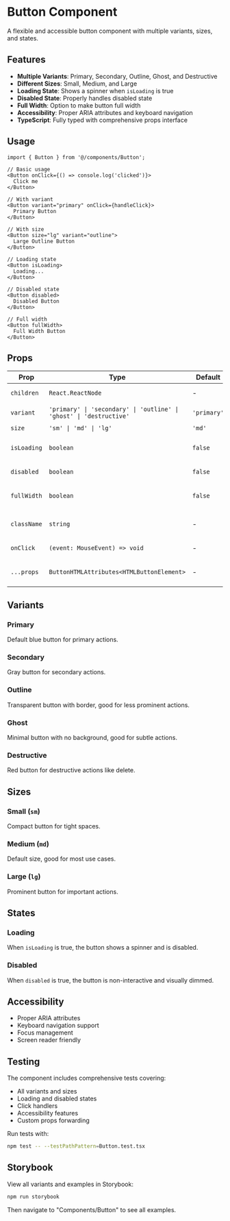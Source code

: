 # Button Component

A flexible and accessible button component with multiple variants, sizes, and states.

## Features

- **Multiple Variants**: Primary, Secondary, Outline, Ghost, and Destructive
- **Different Sizes**: Small, Medium, and Large
- **Loading State**: Shows a spinner when `isLoading` is true
- **Disabled State**: Properly handles disabled state
- **Full Width**: Option to make button full width
- **Accessibility**: Proper ARIA attributes and keyboard navigation
- **TypeScript**: Fully typed with comprehensive props interface

## Usage

```tsx
import { Button } from '@/components/Button';

// Basic usage
<Button onClick={() => console.log('clicked')}>
  Click me
</Button>

// With variant
<Button variant="primary" onClick={handleClick}>
  Primary Button
</Button>

// With size
<Button size="lg" variant="outline">
  Large Outline Button
</Button>

// Loading state
<Button isLoading>
  Loading...
</Button>

// Disabled state
<Button disabled>
  Disabled Button
</Button>

// Full width
<Button fullWidth>
  Full Width Button
</Button>
```

## Props

| Prop        | Type                                                                | Default     | Description                    |
| ----------- | ------------------------------------------------------------------- | ----------- | ------------------------------ |
| `children`  | `React.ReactNode`                                                   | -           | Button content                 |
| `variant`   | `'primary' \| 'secondary' \| 'outline' \| 'ghost' \| 'destructive'` | `'primary'` | Button style variant           |
| `size`      | `'sm' \| 'md' \| 'lg'`                                              | `'md'`      | Button size                    |
| `isLoading` | `boolean`                                                           | `false`     | Shows loading spinner          |
| `disabled`  | `boolean`                                                           | `false`     | Disables the button            |
| `fullWidth` | `boolean`                                                           | `false`     | Makes button full width        |
| `className` | `string`                                                            | -           | Additional CSS classes         |
| `onClick`   | `(event: MouseEvent) => void`                                       | -           | Click handler                  |
| `...props`  | `ButtonHTMLAttributes<HTMLButtonElement>`                           | -           | All standard button attributes |

## Variants

### Primary

Default blue button for primary actions.

### Secondary

Gray button for secondary actions.

### Outline

Transparent button with border, good for less prominent actions.

### Ghost

Minimal button with no background, good for subtle actions.

### Destructive

Red button for destructive actions like delete.

## Sizes

### Small (`sm`)

Compact button for tight spaces.

### Medium (`md`)

Default size, good for most use cases.

### Large (`lg`)

Prominent button for important actions.

## States

### Loading

When `isLoading` is true, the button shows a spinner and is disabled.

### Disabled

When `disabled` is true, the button is non-interactive and visually dimmed.

## Accessibility

- Proper ARIA attributes
- Keyboard navigation support
- Focus management
- Screen reader friendly

## Testing

The component includes comprehensive tests covering:

- All variants and sizes
- Loading and disabled states
- Click handlers
- Accessibility features
- Custom props forwarding

Run tests with:

```bash
npm test -- --testPathPattern=Button.test.tsx
```

## Storybook

View all variants and examples in Storybook:

```bash
npm run storybook
```

Then navigate to "Components/Button" to see all examples.

